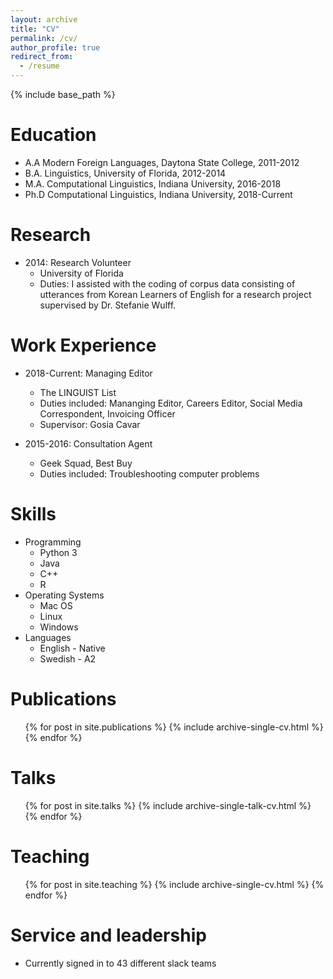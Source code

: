 ```yaml
---
layout: archive
title: "CV"
permalink: /cv/
author_profile: true
redirect_from:
  - /resume
---
```


{% include base_path %}

Education
======
* A.A Modern Foreign Languages, Daytona State College, 2011-2012
* B.A. Linguistics, University of Florida, 2012-2014
* M.A. Computational Linguistics, Indiana University, 2016-2018
* Ph.D Computational Linguistics, Indiana University, 2018-Current

Research
======
* 2014: Research Volunteer
  * University of Florida
  * Duties: I assisted with the coding of corpus data consisting of utterances from Korean Learners of English for a research project supervised by Dr. Stefanie Wulff.

Work Experience
======
* 2018-Current: Managing Editor
  * The LINGUIST List
  * Duties included: Mananging Editor, Careers Editor, Social Media Correspondent, Invoicing Officer
  * Supervisor: Gosia Cavar

* 2015-2016: Consultation Agent
  * Geek Squad, Best Buy
  * Duties included: Troubleshooting computer problems

Skills
======
* Programming
  * Python 3
  * Java
  * C++
  * R
* Operating Systems
  * Mac OS
  * Linux
  * Windows
* Languages
  * English - Native
  * Swedish - A2


Publications
======
  <ul>{% for post in site.publications %}
    {% include archive-single-cv.html %}
  {% endfor %}</ul>
  
Talks
======
  <ul>{% for post in site.talks %}
    {% include archive-single-talk-cv.html %}
  {% endfor %}</ul>
  
Teaching
======
  <ul>{% for post in site.teaching %}
    {% include archive-single-cv.html %}
  {% endfor %}</ul>
  
Service and leadership
======
* Currently signed in to 43 different slack teams
